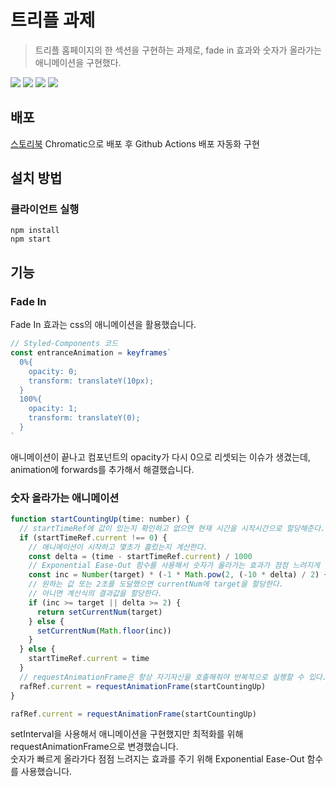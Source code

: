 # 트리플 과제

> 트리플 홈페이지의 한 섹션을 구현하는 과제로, fade in 효과와 숫자가 올라가는 애니메이션을 구현했다.

<img src="https://img.shields.io/badge/Typescript-3178C6?style=flat&logo=Typescript&logoColor=white"/></a>
<img src="https://img.shields.io/badge/React-61DAFB?style=flat&logo=React&logoColor=white"/></a>
<img src="https://img.shields.io/badge/Styled--components-DB7093?style=flat&logo=Styled-components&logoColor=white"/></a>
<img src="https://img.shields.io/badge/Storybook-FF4785?style=flat&logo=Storybook&logoColor=white"/></a>

## 배포

[스토리북](https://62c3d3e520efb96e583b77f0-odsedjggng.chromatic.com/) Chromatic으로 배포 후 Github Actions 배포 자동화 구현

## 설치 방법

### 클라이언트 실행

```
npm install
npm start
```

## 기능

### Fade In

Fade In 효과는 css의 애니메이션을 활용했습니다.

```javascript
// Styled-Components 코드
const entranceAnimation = keyframes`
  0%{
    opacity: 0;
    transform: translateY(10px);
  }
  100%{
    opacity: 1;
    transform: translateY(0);
  }
`
```

애니메이션이 끝나고 컴포넌트의 opacity가 다시 0으로 리셋되는 이슈가 생겼는데, animation에 forwards를 추가해서 해결했습니다.

### 숫자 올라가는 애니메이션

```javascript
function startCountingUp(time: number) {
  // startTimeRef에 값이 있는지 확인하고 없으면 현재 시간을 시작시간으로 할당해준다.
  if (startTimeRef.current !== 0) {
    // 애니메이션이 시작하고 몇초가 흘렀는지 계산한다.
    const delta = (time - startTimeRef.current) / 1000
    // Exponential Ease-Out 함수를 사용해서 숫자가 올라가는 효과가 점점 느려지게 구현했다.
    const inc = Number(target) * (-1 * Math.pow(2, (-10 * delta) / 2) + 1)
    // 원하는 값 또는 2초를 도달했으면 currentNum에 target을 할당한다.
    // 아니면 계산식의 결과값을 할당한다.
    if (inc >= target || delta >= 2) {
      return setCurrentNum(target)
    } else {
      setCurrentNum(Math.floor(inc))
    }
  } else {
    startTimeRef.current = time
  }
  // requestAnimationFrame은 항상 자기자신을 호출해줘야 반복적으로 실행할 수 있다.
  rafRef.current = requestAnimationFrame(startCountingUp)
}

rafRef.current = requestAnimationFrame(startCountingUp)
```

setInterval을 사용해서 애니메이션을 구현했지만 최적화를 위해 requestAnimationFrame으로 변경했습니다.  
숫자가 빠르게 올라가다 점점 느려지는 효과를 주기 위해 Exponential Ease-Out 함수를 사용했습니다.

